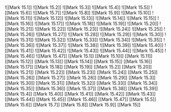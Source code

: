 ![[Mark 15.1]]
![[Mark 15.2]]
![[Mark 15.3]]
![[Mark 15.4]]
![[Mark 15.5]]
![[Mark 15.6]]
![[Mark 15.7]]
![[Mark 15.8]]
![[Mark 15.9]]
![[Mark 15.10]]
![[Mark 15.11]]
![[Mark 15.12]]
![[Mark 15.13]]
![[Mark 15.14]]
![[Mark 15.15]]
![[Mark 15.16]]
![[Mark 15.17]]
![[Mark 15.18]]
![[Mark 15.19]]
![[Mark 15.20]]
![[Mark 15.21]]
![[Mark 15.22]]
![[Mark 15.23]]
![[Mark 15.24]]
![[Mark 15.25]]
![[Mark 15.26]]
![[Mark 15.27]]
![[Mark 15.28]]
![[Mark 15.29]]
![[Mark 15.30]]
![[Mark 15.31]]
![[Mark 15.32]]
![[Mark 15.33]]
![[Mark 15.34]]
![[Mark 15.35]]
![[Mark 15.36]]
![[Mark 15.37]]
![[Mark 15.38]]
![[Mark 15.39]]
![[Mark 15.40]]
![[Mark 15.41]]
![[Mark 15.42]]
![[Mark 15.43]]
![[Mark 15.44]]
![[Mark 15.45]]
![[Mark 15.46]]
![[Mark 15.47]]
[[Mark 15.1]]
[[Mark 15.10]]
[[Mark 15.11]]
[[Mark 15.12]]
[[Mark 15.13]]
[[Mark 15.14]]
[[Mark 15.15]]
[[Mark 15.16]]
[[Mark 15.17]]
[[Mark 15.18]]
[[Mark 15.19]]
[[Mark 15.2]]
[[Mark 15.20]]
[[Mark 15.21]]
[[Mark 15.22]]
[[Mark 15.23]]
[[Mark 15.24]]
[[Mark 15.25]]
[[Mark 15.26]]
[[Mark 15.27]]
[[Mark 15.28]]
[[Mark 15.29]]
[[Mark 15.3]]
[[Mark 15.30]]
[[Mark 15.31]]
[[Mark 15.32]]
[[Mark 15.33]]
[[Mark 15.34]]
[[Mark 15.35]]
[[Mark 15.36]]
[[Mark 15.37]]
[[Mark 15.38]]
[[Mark 15.39]]
[[Mark 15.4]]
[[Mark 15.40]]
[[Mark 15.41]]
[[Mark 15.42]]
[[Mark 15.43]]
[[Mark 15.44]]
[[Mark 15.45]]
[[Mark 15.46]]
[[Mark 15.47]]
[[Mark 15.5]]
[[Mark 15.6]]
[[Mark 15.7]]
[[Mark 15.8]]
[[Mark 15.9]]
[[Mark 15]]
